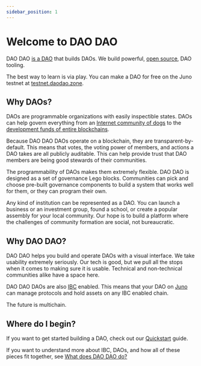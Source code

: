 ```yaml
---
sidebar_position: 1
---
```


# Welcome to DAO DAO

DAO DAO [is a
DAO](https://daodao.zone/dao/juno10h0hc64jv006rr8qy0zhlu4jsxct8qwa0vtaleayh0ujz0zynf2s2r7v8q)
that builds DAOs. We build powerful, [open
source](https://github.com/DA0-DA0), DAO tooling.

The best way to learn is via play. You can make a DAO for free on the
Juno testnet at [testnet.daodao.zone](https://testnet.daodao.zone).

## Why DAOs?

DAOs are programmable organizations with easily inspectible
states. DAOs can help govern everything from an [Internet community of
dogs](https://daodao.zone/dao/juno1czh5dy2kxwwt5hlw6rr2q25clj96sheftsdccswg9qe34m3wzgdswmw8ju)
to the [development funds of entire
blockchains](https://daodao.zone/dao/juno1gpwekludv6vu8pkpnp2hwwf7f84a7mcvgm9t2cvp92hvpxk07kdq8z4xj2).

Because DAO DAO DAOs operate on a blockchain, they are
transparent-by-default. This means that votes, the voting power of
members, and actions a DAO takes are all publicly auditable. This can
help provide trust that DAO members are being good stewards of their
communities.

The programmability of DAOs makes them extremely flexible. DAO DAO is
designed as a set of governance Lego blocks. Communities can pick and
choose pre-built governance components to build a system that works
well for them, or they can program their own.

Any kind of institution can be represented as a DAO. You can launch a
business or an investment group, found a school, or create a popular
assembly for your local community. Our hope is to build a platform
where the challenges of community formation are social, not
bureaucratic.

## Why DAO DAO?

DAO DAO helps you build and operate DAOs with a visual interface. We
take usability extremely seriously. Our tech is good, but we pull all
the stops when it comes to making sure it is usable. Technical and
non-technical communities alike have a space here.

DAO DAO DAOs are also [IBC](https://ibcprotocol.org) enabled. This
means that your DAO on [Juno](https://junonetwork.io) can manage
protocols and hold assets on any IBC enabled chain.

The future is multichain.

## Where do I begin?

If you want to get started building a DAO, check out our
[Quickstart](/quickstart/create-a-dao.md) guide.

If you want to understand more about IBC, DAOs, and how all of these
pieces fit together, see [What does DAO DAO
do?](/docs/more-info/what-does-dao-dao-do)
